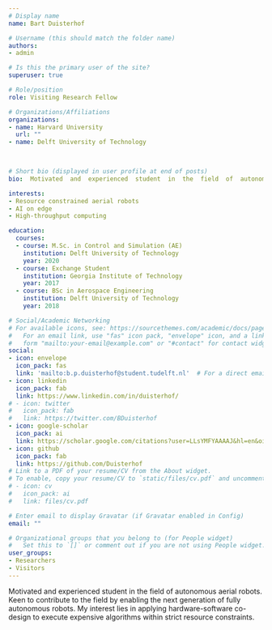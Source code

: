 ```yaml
---
# Display name
name: Bart Duisterhof

# Username (this should match the folder name)
authors:
- admin

# Is this the primary user of the site?
superuser: true

# Role/position
role: Visiting Research Fellow

# Organizations/Affiliations
organizations:
- name: Harvard University
  url: ""
- name: Delft University of Technology

  

# Short bio (displayed in user profile at end of posts)
bio:  Motivated  and  experienced  student  in  the  field  of  autonomous  aerial  robots.   

interests:
- Resource constrained aerial robots
- AI on edge
- High-throughput computing

education:
  courses:  
  - course: M.Sc. in Control and Simulation (AE)
    institution: Delft University of Technology
    year: 2020
  - course: Exchange Student
    institution: Georgia Institute of Technology
    year: 2017
  - course: BSc in Aerospace Engineering
    institution: Delft University of Technology
    year: 2018

# Social/Academic Networking
# For available icons, see: https://sourcethemes.com/academic/docs/page-builder/#icons
#   For an email link, use "fas" icon pack, "envelope" icon, and a link in the
#   form "mailto:your-email@example.com" or "#contact" for contact widget.
social:
- icon: envelope
  icon_pack: fas
  link: 'mailto:b.p.duisterhof@student.tudelft.nl'  # For a direct email link, use "mailto:test@example.org".
- icon: linkedin
  icon_pack: fab
  link: https://www.linkedin.com/in/duisterhof/
# - icon: twitter
#   icon_pack: fab
#   link: https://twitter.com/BDuisterhof
- icon: google-scholar
  icon_pack: ai
  link: https://scholar.google.com/citations?user=LLsYMFYAAAAJ&hl=en&oi=ao
- icon: github
  icon_pack: fab
  link: https://github.com/Duisterhof
# Link to a PDF of your resume/CV from the About widget.
# To enable, copy your resume/CV to `static/files/cv.pdf` and uncomment the lines below.
# - icon: cv
#   icon_pack: ai
#   link: files/cv.pdf

# Enter email to display Gravatar (if Gravatar enabled in Config)
email: ""

# Organizational groups that you belong to (for People widget)
#   Set this to `[]` or comment out if you are not using People widget.
user_groups:
- Researchers
- Visitors
---
```


 Motivated  and  experienced  student  in  the  field  of  autonomous  aerial  robots.   Keen  to  contribute  to
the  field  by  enabling  the  next  generation  of  fully  autonomous  robots.   My  interest  lies  in  applying
hardware-software co-design to execute expensive algorithms within strict resource constraints.
